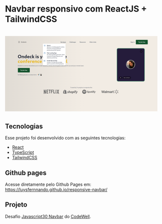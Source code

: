 # Navbar responsivo com ReactJS + TailwindCSS

<h1 align="center">
  <img alt="Logo" title="logo.app" src=".github/logo.png" />
</h1>


## Tecnologias

Esse projeto foi desenvolvido com as seguintes tecnologias:

- [React](https://reactjs.org)
- [TypeScript](https://www.typescriptlang.org/)
- [TailwindCSS](https://tailwindcss.com/)

## Github pages

Acesse diretamente pelo Github Pages em: https://luysfernnando.github.io/responsive-navbar/



## Projeto

Desafio [Javascript30 Navbar](https://www.codewell.cc/challenges/javascript30-navbar--623f19001fa95910c7bf998e) do [CodeWell](https://www.codewell.cc/).

